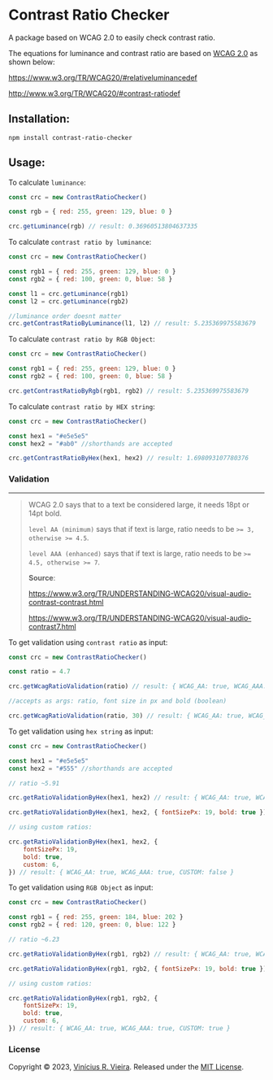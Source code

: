 # Contrast Ratio Checker

A package based on WCAG 2.0 to easily check contrast ratio.

The equations for luminance and contrast ratio are based on [WCAG 2.0](https://www.w3.org/TR/WCAG20/) as shown below:

https://www.w3.org/TR/WCAG20/#relativeluminancedef

http://www.w3.org/TR/WCAG20/#contrast-ratiodef

## Installation:

```
npm install contrast-ratio-checker
```

## Usage:

To calculate `luminance`:

```js
const crc = new ContrastRatioChecker()

const rgb = { red: 255, green: 129, blue: 0 }

crc.getLuminance(rgb) // result: 0.36960513804637335
```

To calculate `contrast ratio by luminance`:

```js
const crc = new ContrastRatioChecker()

const rgb1 = { red: 255, green: 129, blue: 0 }
const rgb2 = { red: 100, green: 0, blue: 58 }

const l1 = crc.getLuminance(rgb1)
const l2 = crc.getLuminance(rgb2)

//luminance order doesnt matter
crc.getContrastRatioByLuminance(l1, l2) // result: 5.235369975583679
```

To calculate `contrast ratio by RGB Object`:

```js
const crc = new ContrastRatioChecker()

const rgb1 = { red: 255, green: 129, blue: 0 }
const rgb2 = { red: 100, green: 0, blue: 58 }

crc.getContrastRatioByRgb(rgb1, rgb2) // result: 5.235369975583679
```

To calculate `contrast ratio by HEX string`:

```js
const crc = new ContrastRatioChecker()

const hex1 = "#e5e5e5"
const hex2 = "#ab0" //shorthands are accepted

crc.getContrastRatioByHex(hex1, hex2) // result: 1.698093107780376
```

### Validation

---

> WCAG 2.0 says that to a text be considered large, it needs 18pt or 14pt bold.
>
> `level AA (minimum)` says that if text is large, ratio needs to be `>= 3, otherwise >= 4.5`.
>
> `level AAA (enhanced)` says that if text is large, ratio needs to be `>= 4.5, otherwise >= 7`.
>
> **Source**:
>
> https://www.w3.org/TR/UNDERSTANDING-WCAG20/visual-audio-contrast-contrast.html
>
> https://www.w3.org/TR/UNDERSTANDING-WCAG20/visual-audio-contrast7.html

To get validation using `contrast ratio` as input:

```js
const crc = new ContrastRatioChecker()

const ratio = 4.7

crc.getWcagRatioValidation(ratio) // result: { WCAG_AA: true, WCAG_AAA: false }

//accepts as args: ratio, font size in px and bold (boolean)

crc.getWcagRatioValidation(ratio, 30) // result: { WCAG_AA: true, WCAG_AAA: true }
```

To get validation using `hex string` as input:

```js
const crc = new ContrastRatioChecker()

const hex1 = "#e5e5e5"
const hex2 = "#555" //shorthands are accepted

// ratio ~5.91

crc.getRatioValidationByHex(hex1, hex2) // result: { WCAG_AA: true, WCAG_AAA: false }

crc.getRatioValidationByHex(hex1, hex2, { fontSizePx: 19, bold: true }) // result: { WCAG_AA: true, WCAG_AAA: true }

// using custom ratios:

crc.getRatioValidationByHex(hex1, hex2, {
    fontSizePx: 19,
    bold: true,
    custom: 6,
}) // result: { WCAG_AA: true, WCAG_AAA: true, CUSTOM: false }
```

To get validation using `RGB Object` as input:

```js
const crc = new ContrastRatioChecker()

const rgb1 = { red: 255, green: 184, blue: 202 }
const rgb2 = { red: 120, green: 0, blue: 122 }

// ratio ~6.23

crc.getRatioValidationByHex(rgb1, rgb2) // result: { WCAG_AA: true, WCAG_AAA: false }

crc.getRatioValidationByHex(rgb1, rgb2, { fontSizePx: 19, bold: true }) // result: { WCAG_AA: true, WCAG_AAA: true }

// using custom ratios:

crc.getRatioValidationByHex(rgb1, rgb2, {
    fontSizePx: 19,
    bold: true,
    custom: 6,
}) // result: { WCAG_AA: true, WCAG_AAA: true, CUSTOM: true }
```

### License

Copyright © 2023, [Vinícius R. Vieira](https://github.com/viniciusrvieira). Released under the [MIT License](/LICENSE).
